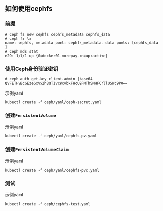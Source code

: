## 如何使用cephfs

### 前提

```
# ceph fs new cephfs cephfs_metadata cephfs_data
# ceph fs ls
name: cephfs, metadata pool: cephfs_metadata, data pools: [cephfs_data ]
# ceph mds stat
e29: 1/1/1 up {0=docker01-morepay-cn=up:active}
```



### 使用Ceph身份验证密钥 

```
# ceph auth get-key client.admin |base64
QVFETHVBcGEzeGxVS2hBQTIvcWxvbkFHcUZFMThSMHFCYllUSWc9PQ==
```

示例yaml 

```
kubectl create -f ceph/yaml/ceph-secret.yaml
```



### 创建`PersistentVolume`

示例yaml 

```
kubectl create -f ceph/yaml/cephfs-pv.yaml
```



### 创建`PersistentVolumeClaim`

示例yaml 

```
kubectl create -f ceph/yaml/cephfs-pvc.yaml
```



### 测试

示例yaml 

```
kubectl create -f ceph/cephfs-test.yaml
```

